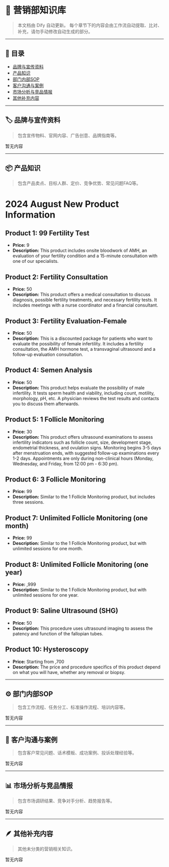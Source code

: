 # 📘 营销部知识库

> 本文档由 Dify 自动更新。
> 每个章节下的内容会由工作流自动提取、比对、补充，请勿手动修改自动生成的部分。

---

## 📂 目录

- [品牌与宣传资料](#品牌与宣传资料)
- [产品知识](#产品知识)
- [部门内部SOP](#部门内部sop)
- [客户沟通与案例](#客户沟通与案例)
- [市场分析与竞品情报](#市场分析与竞品情报)
- [其他补充内容](#其他补充内容)

---

## 🏷️ 品牌与宣传资料
> 包含宣传物料、官网内容、广告创意、品牌指南等。

<!-- DIFY-SECTION: marketing_brand -->
暂无内容
<!-- /DIFY-SECTION: marketing_brand -->

---

## 📦 产品知识
> 包含产品卖点、目标人群、定价、竞争优势、常见问题FAQ等。

<!-- DIFY-SECTION: marketing_product -->

# 2024 August New Product Information

## Product 1: 99 Fertility Test
- **Price:** 9
- **Description:** This product includes onsite bloodwork of AMH, an evaluation of your fertility condition and a 15-minute consultation with one of our specialists.

## Product 2: Fertility Consultation
- **Price:** 50
- **Description:** This product offers a medical consultation to discuss diagnosis, possible fertility treatments, and necessary fertility tests. It includes meetings with a nurse coordinator and a financial consultant.

## Product 3: Fertility Evaluation-Female
- **Price:** 50
- **Description:** This is a discounted package for patients who want to evaluate the possibility of female infertility. It includes a fertility consultation, the AMH hormone test, a transvaginal ultrasound and a follow-up evaluation consultation.

## Product 4: Semen Analysis
- **Price:** 50
- **Description:** This product helps evaluate the possibility of male infertility. It tests sperm health and viability, including count, motility, morphology, pH, etc. A physician reviews the test results and contacts you to discuss them afterwards.

## Product 5: 1 Follicle Monitoring
- **Price:** 30
- **Description:** This product offers ultrasound examinations to assess infertility indicators such as follicle count, size, development stage, endometrial thickness, and ovulation signs. Monitoring begins 3-5 days after menstruation ends, with suggested follow-up examinations every 1-2 days. Appointments are only during non-clinical hours (Monday, Wednesday, and Friday, from 12:00 pm - 6:30 pm).

## Product 6: 3 Follicle Monitoring
- **Price:** 99
- **Description:** Similar to the 1 Follicle Monitoring product, but includes three sessions.

## Product 7: Unlimited Follicle Monitoring (one month)
- **Price:** 99
- **Description:** Similar to the 1 Follicle Monitoring product, but with unlimited sessions for one month.

## Product 8: Unlimited Follicle Monitoring (one year)
- **Price:** ,999
- **Description:** Similar to the 1 Follicle Monitoring product, but with unlimited sessions for one year.

## Product 9: Saline Ultrasound (SHG)
- **Price:** 50
- **Description:** This procedure uses ultrasound imaging to assess the patency and function of the fallopian tubes.

## Product 10: Hysteroscopy
- **Price:** Starting from ,700
- **Description:** The price and procedure specifics of this product depend on what you will have, whether any removal or biopsy.

<!-- /DIFY-SECTION: marketing_product -->

---

## ⚙️ 部门内部SOP
> 包含工作流程、任务分工、标准操作流程、培训内容等。

<!-- DIFY-SECTION: marketing_sop -->
暂无内容
<!-- /DIFY-SECTION: marketing_sop -->

---

## 💬 客户沟通与案例
> 包含客户常见问题、话术模板、成功案例、投诉处理经验等。

<!-- DIFY-SECTION: marketing_client -->
暂无内容
<!-- /DIFY-SECTION: marketing_client -->

---

## 📊 市场分析与竞品情报
> 包含市场调研结果、竞争对手分析、趋势报告等。

<!-- DIFY-SECTION: marketing_analysis -->
暂无内容
<!-- /DIFY-SECTION: marketing_analysis -->

---

## 🪶 其他补充内容
> 其他未分类的营销相关知识。

<!-- DIFY-SECTION: marketing_misc -->
暂无内容
<!-- /DIFY-SECTION: marketing_misc -->
